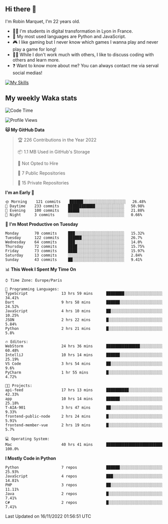 ## Hi there 👋

I'm Robin Marquet, I'm 22 years old.

- 👨‍💻 I'm students in digital transformation in Lyon in France.
- 🌱 My most used languages are Python and JavaScript.
- 🎮 I like gaming but I never know which games I wanna play and never play a game for long!
- 👯‍♀️ While I don't work much with others, I like to discuss coding with others and learn more.
- ❓ Want to know more about me? You can always contact me via serval social medias!

[![My Skills](https://skillicons.dev/icons?i=js,html,css,docker,express,figma,firebase,graphql,mongodb,mysql,nodejs,py,react,ts,vue)](https://skillicons.dev)

## My weekly Waka stats

<!--START_SECTION:waka-->
![Code Time](http://img.shields.io/badge/Code%20Time-2%2C854%20hrs%2032%20mins-blue)

![Profile Views](http://img.shields.io/badge/Profile%20Views-1-blue)

**🐱 My GitHub Data** 

> 🏆 226 Contributions in the Year 2022
 > 
> 📦 1.1 MB Used in GitHub's Storage 
 > 
> 🚫 Not Opted to Hire
 > 
> 📜 7 Public Repositories 
 > 
> 🔑 15 Private Repositories  
 > 
**I'm an Early 🐤** 

```text
🌞 Morning    121 commits    ██████░░░░░░░░░░░░░░░░░░░   26.48% 
🌆 Daytime    233 commits    ████████████░░░░░░░░░░░░░   50.98% 
🌃 Evening    100 commits    █████░░░░░░░░░░░░░░░░░░░░   21.88% 
🌙 Night      3 commits      ░░░░░░░░░░░░░░░░░░░░░░░░░   0.66%

```
📅 **I'm Most Productive on Tuesday** 

```text
Monday       70 commits     ███░░░░░░░░░░░░░░░░░░░░░░   15.32% 
Tuesday      122 commits    ██████░░░░░░░░░░░░░░░░░░░   26.7% 
Wednesday    64 commits     ███░░░░░░░░░░░░░░░░░░░░░░   14.0% 
Thursday     72 commits     ████░░░░░░░░░░░░░░░░░░░░░   15.75% 
Friday       73 commits     ████░░░░░░░░░░░░░░░░░░░░░   15.97% 
Saturday     13 commits     ░░░░░░░░░░░░░░░░░░░░░░░░░   2.84% 
Sunday       43 commits     ██░░░░░░░░░░░░░░░░░░░░░░░   9.41%

```


📊 **This Week I Spent My Time On** 

```text
⌚︎ Time Zone: Europe/Paris

💬 Programming Languages: 
TypeScript               13 hrs 59 mins      ████████░░░░░░░░░░░░░░░░░   34.41% 
Dart                     9 hrs 58 mins       ██████░░░░░░░░░░░░░░░░░░░   24.52% 
JavaScript               4 hrs 10 mins       ██░░░░░░░░░░░░░░░░░░░░░░░   10.25% 
JSON                     2 hrs 22 mins       █░░░░░░░░░░░░░░░░░░░░░░░░   5.84% 
Python                   2 hrs 21 mins       █░░░░░░░░░░░░░░░░░░░░░░░░   5.8%

🔥 Editors: 
WebStorm                 24 hrs 36 mins      ███████████████░░░░░░░░░░   60.48% 
IntelliJ                 10 hrs 14 mins      ██████░░░░░░░░░░░░░░░░░░░   25.19% 
VS Code                  3 hrs 54 mins       ██░░░░░░░░░░░░░░░░░░░░░░░   9.6% 
PyCharm                  1 hr 55 mins        █░░░░░░░░░░░░░░░░░░░░░░░░   4.72%

🐱‍💻 Projects: 
api-feed                 17 hrs 13 mins      ██████████░░░░░░░░░░░░░░░   42.33% 
app                      10 hrs 14 mins      ██████░░░░░░░░░░░░░░░░░░░   25.18% 
T-AIA-901                3 hrs 47 mins       ██░░░░░░░░░░░░░░░░░░░░░░░   9.33% 
frontend-public-node     2 hrs 24 mins       █░░░░░░░░░░░░░░░░░░░░░░░░   5.91% 
frontend-member-vue      2 hrs 19 mins       █░░░░░░░░░░░░░░░░░░░░░░░░   5.7%

💻 Operating System: 
Mac                      40 hrs 41 mins      █████████████████████████   100.0%

```

**I Mostly Code in Python** 

```text
Python                   7 repos             ██████░░░░░░░░░░░░░░░░░░░   25.93% 
JavaScript               4 repos             ███░░░░░░░░░░░░░░░░░░░░░░   14.81% 
PHP                      3 repos             ██░░░░░░░░░░░░░░░░░░░░░░░   11.11% 
Java                     2 repos             █░░░░░░░░░░░░░░░░░░░░░░░░   7.41% 
C#                       2 repos             █░░░░░░░░░░░░░░░░░░░░░░░░   7.41%

```



 Last Updated on 16/11/2022 01:56:51 UTC
<!--END_SECTION:waka-->
